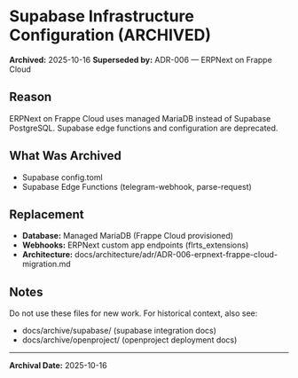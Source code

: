 # Supabase Infrastructure Configuration (ARCHIVED)

**Archived:** 2025-10-16 **Superseded by:** ADR-006 — ERPNext on Frappe Cloud

## Reason

ERPNext on Frappe Cloud uses managed MariaDB instead of Supabase PostgreSQL.
Supabase edge functions and configuration are deprecated.

## What Was Archived

- Supabase config.toml
- Supabase Edge Functions (telegram-webhook, parse-request)

## Replacement

- **Database:** Managed MariaDB (Frappe Cloud provisioned)
- **Webhooks:** ERPNext custom app endpoints (flrts_extensions)
- **Architecture:**
  docs/architecture/adr/ADR-006-erpnext-frappe-cloud-migration.md

## Notes

Do not use these files for new work. For historical context, also see:

- docs/archive/supabase/ (supabase integration docs)
- docs/archive/openproject/ (openproject deployment docs)

---

**Archival Date:** 2025-10-16
